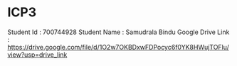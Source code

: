 # ICP3
Student Id : 700744928
Student Name : Samudrala Bindu
Google Drive Link : https://drive.google.com/file/d/1O2w7OKBDxwFDPocyc6f0YK8HWujTOFlu/view?usp=drive_link
